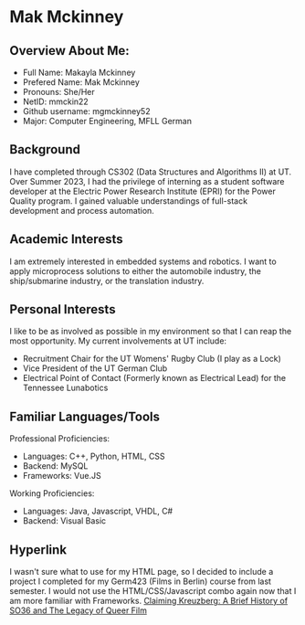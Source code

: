# Mak Mckinney # 
## Overview About Me: ##
- Full Name: Makayla Mckinney
- Prefered Name: Mak Mckinney
- Pronouns: She/Her
- NetID: mmckin22
- Github username: mgmckinney52
- Major: Computer Engineering, MFLL German 

## Background ##
I have completed through CS302 (Data Structures and Algorithms II) at UT. Over Summer 2023, I had the privilege of interning as a student software developer at the Electric Power Research Institute (EPRI) for the Power Quality program. I gained valuable understandings of full-stack development and process automation. 

## Academic Interests ##
I am extremely interested in embedded systems and robotics. I want to apply microprocess solutions to either the automobile industry, the ship/submarine industry, or the translation industry. 

## Personal Interests ##
I like to be as involved as possible in my environment so that I can reap the most opportunity. My current involvements at UT include:
- Recruitment Chair for the UT Womens' Rugby Club (I play as a Lock)
- Vice President of the UT German Club
- Electrical Point of Contact (Formerly known as Electrical Lead) for the Tennessee Lunabotics 

## Familiar Languages/Tools ##
Professional Proficiencies:
- Languages: C++, Python, HTML, CSS
- Backend: MySQL
- Frameworks: Vue.JS

Working Proficiencies: 
- Languages: Java, Javascript, VHDL, C#
- Backend: Visual Basic 

## Hyperlink ##
I wasn't sure what to use for my HTML page, so I decided to include a project I completed for my Germ423 (Films in Berlin) course from last semester. I would not use the HTML/CSS/Javascript combo again now that I am more familiar with Frameworks. 
[Claiming Kreuzberg: A Brief History of SO36 and The Legacy of Queer Film](https://mgmckinney52.github.io/queerBerlinWebsite/index.html)




